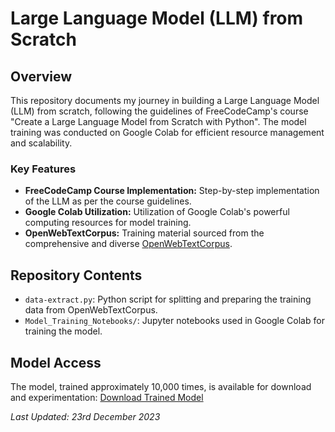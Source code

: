 # Large Language Model (LLM) from Scratch

## Overview
This repository documents my journey in building a Large Language Model (LLM) from scratch, following the guidelines of FreeCodeCamp's course "Create a Large Language Model from Scratch with Python". The model training was conducted on Google Colab for efficient resource management and scalability.

### Key Features
- **FreeCodeCamp Course Implementation:** Step-by-step implementation of the LLM as per the course guidelines.
- **Google Colab Utilization:** Utilization of Google Colab's powerful computing resources for model training.
- **OpenWebTextCorpus:** Training material sourced from the comprehensive and diverse [OpenWebTextCorpus](https://skylion007.github.io/OpenWebTextCorpus/).

## Repository Contents
- `data-extract.py`: Python script for splitting and preparing the training data from OpenWebTextCorpus.
- `Model_Training_Notebooks/`: Jupyter notebooks used in Google Colab for training the model.

## Model Access
The model, trained approximately 10,000 times, is available for download and experimentation:
[Download Trained Model](https://drive.google.com/file/d/12JbMW_k069JNSWhI2e6YWnsV8wrVL_iH/view?usp=sharing)


*Last Updated: 23rd December 2023*
